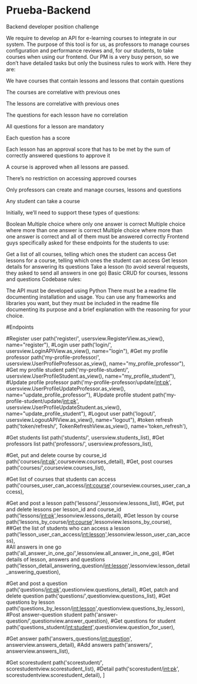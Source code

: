 # Prueba-Backend
Backend developer position challenge

We require to develop an API for e-learning courses to integrate in our system. The purpose of this tool is for us, as professors to manage courses configuration and performance reviews and, for our students, to take courses when using our frontend. Our PM is a very busy person, so we don’t have detailed tasks but only the business rules to work with. Here they are:

We have courses that contain lessons and lessons that contain questions

The courses are correlative with previous ones

The lessons are correlative with previous ones

The questions for each lesson have no correlation

All questions for a lesson are mandatory

Each question has a score

Each lesson has an approval score that has to be met by the sum of correctly answered questions to approve it

A course is approved when all lessons are passed.

There’s no restriction on accessing approved courses

Only professors can create and manage courses, lessons and questions

Any student can take a course

Initially, we’ll need to support these types of questions:

Boolean
Multiple choice where only one answer is correct
Multiple choice where more than one answer is correct
Multiple choice where more than one answer is correct and all of them must be answered correctly
Frontend guys specifically asked for these endpoints for the students to use:

Get a list of all courses, telling which ones the student can access
Get lessons for a course, telling which ones the student can access
Get lesson details for answering its questions
Take a lesson (to avoid several requests, they asked to send all answers in one go)
Basic CRUD for courses, lessons and questions
Codebase rules:

The API must be developed using Python
There must be a readme file documenting installation and usage.
You can use any frameworks and libraries you want, but they must be included in the readme file documenting its purpose and a brief explanation with the reasoning for your choice.


#Endpoints

#Register user
    path('register/', usersview.RegisterView.as_view(), name="register"),
#Login user
    path('login/', usersview.LoginAPIView.as_view(), name="login"),
#Get my profile professor
    path('my-profile-professor/', usersview.UserProfileProfessor.as_view(), name="my_profile_professor"),
#Get my profile student
    path('my-profile-student/', usersview.UserProfileStudent.as_view(), name="my_profile_student"),
#Update profile professor 
    path('my-profile-professor/update/<int:pk>', usersview.UserProfileUpdateProfessor.as_view(), name="update_profile_professor"),
#Update profile student
    path('my-profile-student/update/<int:pk>', usersview.UserProfileUpdateStudent.as_view(), name="update_profile_student"),
#Logout user
    path('logout/', usersview.LogoutAPIView.as_view(), name="logout"),
#token refresh
    path('token/refresh/', TokenRefreshView.as_view(), name='token_refresh'),

#Get students list
    path('students/', usersview.students_list),
#Get professors list
    path('professors/', usersview.professors_list),

#Get, put and delete course by course_id
    path('courses/<int:pk>',courseview.courses_detail),
#Get, post courses   
    path('courses/',courseview.courses_list),

#Get list of courses that students can access
    path('courses_user_can_access/<int:course>',courseview.courses_user_can_access),   
    

#Get and post a lesson
    path('lessons/',lessonview.lessons_list),
#Get, put and delete lessons per lesson_id and course_id
    path('lessons/<int:pk>',lessonview.lessons_detail),
#Get lesson by course
    path('lessons_by_course/<int:course>',lessonview.lessons_by_course),                   
##Get the list of students who can access a lesson
    path('lesson_user_can_access/<int:lesson>',lessonview.lesson_user_can_access),  
#All answers in one go 
    path('all_answer_in_one_go/',lessonview.all_answer_in_one_go),
#Get details of lesson, answers and questions
    path('lesson_detail_answering_question/<int:lesson>',lessonview.lesson_detail_answering_question),  



#Get and post a question 
    path('questions/<int:pk>',questionview.questions_detail),
#Get, patch and delete question 
    path('questions/',questionview.questions_list),
#Get questions by lesson
    path('questions_by_lesson/<int:lesson>',questionview.questions_by_lesson),
#Post answer-question student
    path('answer-question/',questionview.answer_question),
#Get questions for student
    path('questions_student/<int:student>',questionview.question_for_user),


#Get answer
    path('answers_questions/<int:question>', answerview.answers_detail),
#Add answers
    path('answers/', answerview.answers_list),


#Get scorestudent
    path('scorestudent/', scorestudentview.scorestudent_list),
#Detail
    path('scorestudent/<int:pk>', scorestudentview.scorestudent_detail),
]

